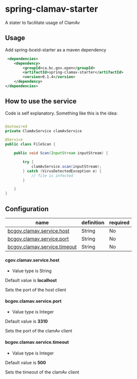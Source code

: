 # spring-clamav-starter

A stater to facilitate usage of ClamAv

## Usage

Add spring-bceid-starter as a maven dependency

```xml
 <dependencies>
    <dependency>
        <groupId>ca.bc.gov.open</groupId>
        <artifactId>spring-clamav-starter</artifactId>
        <version>0.1.4</version>
    </dependency>
</dependencies>
```

## How to use the service

Code is self explanatory. Something like this is the idea:

```java

@autowired
private ClamAvService clamAvService

@Service
public class FileScan {

    public void Scan(InputStream inputStream) {

        try {
            clamAvService.scan(inputStream);
        } catch (VirusDetectedException e) {
            // file is infected
        }

    }
}

```


## Configuration

| name | definition | required |
| --- | --- | --- |
| [bcgov.clamav.service.host](#bcgovclamavservicehost) | String | No |
| [bcgov.clamav.service.port](#bcgovclamavserviceport) | String | No |
| [bcgov.clamav.service.timeout](#bcgovclamavservicetimeout) | String | No |

#### cgov.clamav.service.host

* Value type is String

Default value is **localhost**

Sets the port of the host client

#### bcgov.clamav.service.port

* Value type is Integer

Default value is **3310**

Sets the port of the clamAv client

#### bcgov.clamav.service.timeout

* Value type is Integer

Default value is **500**

Sets the timeout of the clamAv client